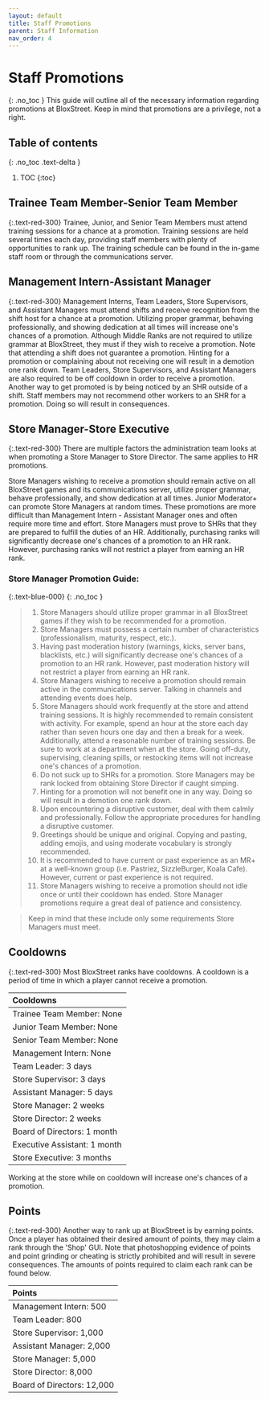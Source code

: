 ```yaml
---
layout: default
title: Staff Promotions
parent: Staff Information
nav_order: 4
---
```


# Staff Promotions
{: .no_toc }
This guide will outline all of the necessary information regarding promotions at BloxStreet. Keep in mind that promotions are a privilege, not a right.

## Table of contents
{: .no_toc .text-delta }

1. TOC
{:toc}

## Trainee Team Member-Senior Team Member
{:.text-red-300}
Trainee, Junior, and Senior Team Members must attend training sessions for a chance at a promotion. Training sessions are held several times each day, providing staff members with plenty of opportunities to rank up. The training schedule can be found in the in-game staff room or through the communications server. 

## Management Intern-Assistant Manager
{:.text-red-300}
Management Interns, Team Leaders, Store Supervisors, and Assistant Managers must attend shifts and receive recognition from the shift host for a chance at a promotion. Utilizing proper grammar, behaving professionally, and showing dedication at all times will increase one's chances of a promotion. Although Middle Ranks are not required to utilize grammar at BloxStreet, they must if they wish to receive a promotion. Note that attending a shift does not guarantee a promotion. Hinting for a promotion or complaining about not receiving one will result in a demotion one rank down. Team Leaders, Store Supervisors, and Assistant Managers are also required to be off cooldown in order to receive a promotion. Another way to get promoted is by being noticed by an SHR outside of a shift. Staff members may not recommend other workers to an SHR for a promotion. Doing so will result in consequences.

## Store Manager-Store Executive
{:.text-red-300}
There are multiple factors the administration team looks at when promoting a Store Manager to Store Director. The same applies to HR promotions.

Store Managers wishing to receive a promotion should remain active on all BloxStreet games and its communications server, utilize proper grammar, behave professionally, and show dedication at all times. Junior Moderator+ can promote Store Managers at random times. These promotions are more difficult than Management Intern - Assistant Manager ones and often require more time and effort. Store Managers must prove to SHRs that they are prepared to fulfill the duties of an HR. Additionally, purchasing ranks will significantly decrease one's chances of a promotion to an HR rank. However, purchasing ranks will not restrict a player from earning an HR rank.

### **Store Manager Promotion Guide:**
{:.text-blue-000}
{: .no_toc }

> 1.   Store Managers should utilize proper grammar in all BloxStreet games if they wish to be recommended for a promotion.
> 2.   Store Managers must possess a certain number of characteristics (professionalism, maturity, respect, etc.).
> 3.   Having past moderation history (warnings, kicks, server bans, blacklists, etc.) will significantly decrease one's chances of a promotion to an HR rank. However, past moderation history will not restrict a player from earning an HR rank.
> 4.   Store Managers wishing to receive a promotion should remain active in the communications server. Talking in channels and attending events does help.
> 5.   Store Managers should work frequently at the store and attend training sessions. It is highly recommended to remain consistent with activity. For example, spend an hour at the store each day rather than seven hours one day and then a break for a week. Additionally, attend a reasonable number of training sessions. Be sure to work at a department when at the store. Going off-duty, supervising, cleaning spills, or restocking items will not increase one's chances of a promotion.
> 6.   Do not suck up to SHRs for a promotion. Store Managers may be rank locked from obtaining Store Director if caught simping. 
> 7.   Hinting for a promotion will not benefit one in any way. Doing so will result in a demotion one rank down.
> 8.   Upon encountering a disruptive customer, deal with them calmly and professionally. Follow the appropriate procedures for handling a disruptive customer. 
> 9.   Greetings should be unique and original. Copying and pasting, adding emojis, and using moderate vocabulary is strongly recommended.
> 10.  It is recommended to have current or past experience as an MR+ at a well-known group (i.e. Pastriez, SizzleBurger, Koala Cafe). However, current or past experience is not  required. 
> 11.  Store Managers wishing to receive a promotion should not idle once or until their cooldown has ended. Store Manager promotions require a great deal of patience and consistency.

> Keep in mind that these include only some requirements Store Managers must meet.

## Cooldowns 
{:.text-red-300}
Most BloxStreet ranks have cooldowns. A cooldown is a period of time in which a player cannot receive a promotion.

| Cooldowns | 
|:----------|
| Trainee Team Member: None |
| Junior Team Member: None |
| Senior Team Member: None |
| Management Intern: None |
| Team Leader: 3 days |
| Store Supervisor: 3 days |
| Assistant Manager: 5 days |
| Store Manager: 2 weeks |
| Store Director: 2 weeks |
| Board of Directors: 1 month |
| Executive Assistant: 1 month |
| Store Executive: 3 months |

Working at the store while on cooldown will increase one's chances of a promotion.

## Points 
{:.text-red-300}
Another way to rank up at BloxStreet is by earning points. Once a player has obtained their desired amount of points, they may claim a rank through the 'Shop' GUI. Note that photoshopping evidence of points and point grinding or cheating is strictly prohibited and will result in severe consequences. The amounts of points required to claim each rank can be found below.

| Points | 
|:----------|
| Management Intern: 500 |
| Team Leader: 800 |
| Store Supervisor: 1,000 |
| Assistant Manager: 2,000 |
| Store Manager: 5,000 |
| Store Director: 8,000 |
| Board of Directors: 12,000 |
